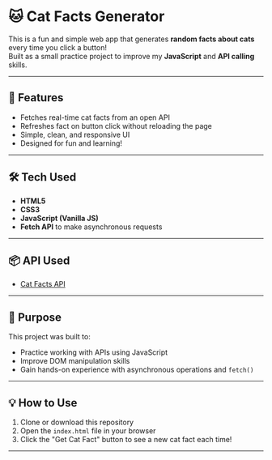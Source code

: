# 🐱 Cat Facts Generator

This is a fun and simple web app that generates **random facts about cats** every time you click a button!  
Built as a small practice project to improve my **JavaScript** and **API calling** skills.

---

## 🚀 Features

- Fetches real-time cat facts from an open API
- Refreshes fact on button click without reloading the page
- Simple, clean, and responsive UI
- Designed for fun and learning!

---

## 🛠️ Tech Used

- **HTML5**
- **CSS3**
- **JavaScript (Vanilla JS)**
- **Fetch API** to make asynchronous requests

---

## 📦 API Used

- [Cat Facts API](https://catfact.ninja/fact)

---

## 🎯 Purpose

This project was built to:

- Practice working with APIs using JavaScript
- Improve DOM manipulation skills
- Gain hands-on experience with asynchronous operations and `fetch()`

---


## 💡 How to Use

1. Clone or download this repository
2. Open the `index.html` file in your browser
3. Click the "Get Cat Fact" button to see a new cat fact each time!

---
